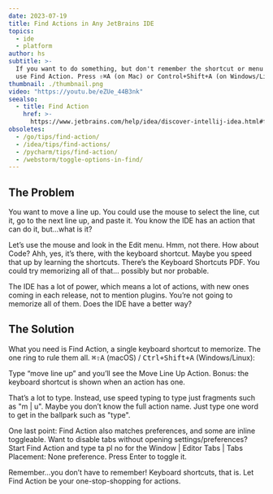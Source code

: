 ```yaml
---
date: 2023-07-19
title: Find Actions in Any JetBrains IDE
topics:
  - ide
  - platform
author: hs
subtitle: >-
  If you want to do something, but don't remember the shortcut or menu option,
  use Find Action. Press ⇧⌘A (on Mac) or Control+Shift+A (on Windows/Linux)
thumbnail: ./thumbnail.png
video: "https://youtu.be/eZUe_44B3nk"
seealso:
  - title: Find Action
    href: >-
      https://www.jetbrains.com/help/idea/discover-intellij-idea.html#find-action
obsoletes:
  - /go/tips/find-action/
  - /idea/tips/find-actions/
  - /pycharm/tips/find-action/
  - /webstorm/toggle-options-in-find/
---
```


## The Problem

You want to move a line up. You could use the mouse to select the line, cut it, go to the next line up, and paste it. You know the IDE has an action that can do it, but…what is it?

Let’s use the mouse and look in the Edit menu. Hmm, not there. How about Code? Ahh, yes, it’s there, with the keyboard shortcut. Maybe you speed that up by learning the shortcuts. There’s the Keyboard Shortcuts PDF. You could try memorizing all of that... possibly but nor probable.

The IDE has a lot of power, which means a lot of actions, with new ones coming in each release, not to mention plugins. You’re not going to memorize all of them. Does the IDE have a better way?

## The Solution

What you need is Find Action, a single keyboard shortcut to memorize. The one ring to rule them all. <kbd>⌘⇧A</kbd> (macOS) / <kbd>Ctrl+Shift+A</kbd> (Windows/Linux):

Type “move line up” and you’ll see the Move Line Up Action. Bonus: the keyboard shortcut is shown when an action has one.

That’s a lot to type. Instead, use speed typing to type just fragments such as "m | u". Maybe you don’t know the full action name. Just type one word to get in the ballpark such as "type".

One last point: Find Action also matches preferences, and some are inline toggleable. Want to disable tabs without opening settings/preferences? Start Find Action and type ta pl no for the Window | Editor Tabs | Tabs Placement: None preference. Press Enter to toggle it.

Remember…you don’t have to remember! Keyboard shortcuts, that is. Let Find Action be your one-stop-shopping for actions.
